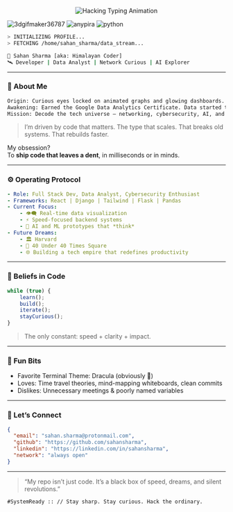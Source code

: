 <!-- Glitchy Hacking Typing Animation -->
<p align="center">
  <img src="https://readme-typing-svg.herokuapp.com?font=Share+Tech+Mono&size=24&duration=1000&pause=500&color=00FF00&center=true&vCenter=true&random=false&width=600&lines=Initializing+System...;Bypassing+Firewall...;Decrypting+Data+Stream...;Hacking+Sequence+Initiated...;System+Override+Complete" alt="Hacking Typing Animation" />
</p>



![3dgifmaker36787](https://github.com/user-attachments/assets/e3124749-54c6-46b8-ac8e-278a94b7bd3d)
![anypira](https://github.com/user-attachments/assets/3757dde2-d39d-4daf-a50f-015a0f912b15)
![python](https://github.com/user-attachments/assets/f8c4817f-b9db-4e95-b3cc-52b1997fc64f)

```bash
> INITIALIZING PROFILE...
> FETCHING /home/sahan_sharma/data_stream...

👾 Sahan Sharma [aka: Himalayan Coder]  
🛰️ Developer | Data Analyst | Network Curious | AI Explorer  
```

---

### 🧠 About Me

```txt
Origin: Curious eyes locked on animated graphs and glowing dashboards.
Awakening: Earned the Google Data Analytics Certificate. Data started talking.
Mission: Decode the tech universe — networking, cybersecurity, AI, and beyond.
```

> I’m driven by code that matters. The type that scales. That breaks old systems. That rebuilds faster.

My obsession?  
To **ship code that leaves a dent**, in milliseconds or in minds.

---

### ⚙️ Operating Protocol

```yaml
- Role: Full Stack Dev, Data Analyst, Cybersecurity Enthusiast
- Frameworks: React | Django | Tailwind | Flask | Pandas
- Current Focus:
    - 👁️‍🗨️ Real-time data visualization
    - ⚡ Speed-focused backend systems
    - 🧠 AI and ML prototypes that *think*
- Future Dreams:
    - 🏛️ Harvard
    - 🧬 40 Under 40 Times Square
    - 🌐 Building a tech empire that redefines productivity
```

---

### 🧬 Beliefs in Code

```js
while (true) {
    learn();
    build();
    iterate();
    stayCurious();
}
```

> The only constant: speed + clarity + impact.

---

### 🔐 Fun Bits

- Favorite Terminal Theme: Dracula (obviously 🦇)
- Loves: Time travel theories, mind-mapping whiteboards, clean commits
- Dislikes: Unnecessary meetings & poorly named variables

---

### 📡 Let’s Connect

```json
{
  "email": "sahan.sharma@protonmail.com",
  "github": "https://github.com/sahansharma",
  "linkedin": "https://linkedin.com/in/sahansharma",
  "network": "always open"
}
```

---

> “My repo isn’t just code. It’s a black box of speed, dreams, and silent revolutions.”

`#SystemReady :: // Stay sharp. Stay curious. Hack the ordinary.`
